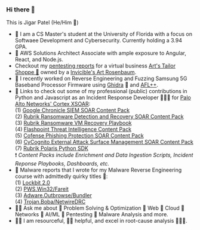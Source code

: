 ### Hi there 👋
This is Jigar Patel (He/Him 👦)
- 🐊 I am a CS Master's student at the University of Florida with a focus on Softwaee Development and Cybersecurity. Currently holding a 3.94 GPA.
- 🚅 AWS Solutions Architect Associate with ample exposure to Angular, React, and Node.js.
- Checkout my [pentesting reports](https://github.com/drone911/arts-pentesing-reports) for a virtual business [Art's Tailor Shoppe 👔](https://amazon-invincible.fandom.com/wiki/Tailor_Shoppe) owned by a [Invicible's Art Rosenbaum](https://amazon-invincible.fandom.com/wiki/Art_Rosenbaum). 
- 👀 I recently worked on Reverse Engineering and Fuzzing Samsung 5G Baseband Processor Firmware using [Ghidra](https://github.com/NationalSecurityAgency/ghidra) 🐉 and [AFL++](https://github.com/AFLplusplus).
- 🔗 Links to check out some of my professional (public) contributions in Python and Javascript as an Incident Response Developer 🛡🏻‍🛡 for [Palo Alto Networks' Cortex XSOAR](https://www.paloaltonetworks.com/cortex):  
    (1) [Google Chronicle SIEM SOAR Content Pack](https://github.com/demisto/content/tree/master/Packs/GoogleChronicleBackstory)  
    (2) [Rubrik Ransomware Detection and Recovery SOAR Content Pack](https://github.com/demisto/content/tree/master/Packs/RubrikPolaris)  
    (3) [Rubrik Ransomware VM Recovery Playbook](https://github.com/demisto/content/blob/master/Packs/RubrikPolaris/Playbooks/playbook-Rubrik_Ransomware_Discovery_and_File_Recovery_-_Rubrik_Polaris_README.md#:~:text=for%20this%20playbook.-,Playbook%20Image,-content/playbook%2DRubrik_Ransomware_Discovery_and_File_Recovery_)  
    (4) [Flashpoint Threat Intelligence Content Pack](https://github.com/demisto/content/tree/master/Packs/Flashpoint)  
    (5) [Cofense Phishing Protection SOAR Content Pack](https://github.com/demisto/content/tree/master/Packs/CofenseVision)  
    (6) [CyCognito External Attack Surface Management SOAR Content Pack](https://github.com/demisto/content/tree/master/Packs/CyCognito)  
    (7) [Rubrik Polaris Python SDK](https://github.com/rubrikinc/rubrik-sdk-for-python)  
    ❗️ *Content Packs include Enrichment and Data Ingestion Scripts, Incident Reponse Playbooks, Dashboards, etc.*  
- 🧨 Malware reports that I wrote for my Malware Reverse Engineering course with admittedly quirky titles 🤡:  
    (1) [Lockbit 2.0](https://docs.google.com/document/d/1Rprbm0Gq91MsU5nEFnPyk6EOK2q8TQn34grzybpEBLA/)  
    (2) [PWS.Win32/Fareit](https://docs.google.com/document/d/1-Z1K4lXYMCinwIpha-waFZR2siL_Z1Y0FFlGHL-q_YQ/)  
    (3) [Adware.Outbrowse/Bundler](https://docs.google.com/document/d/1T39iNPbx2L8enONfN5R-c2xhWa0YB_GsbjzPQNn1Vpo/)  
    (4) [Trojan.Boba/NetwireDRC](https://docs.google.com/document/d/1X7CG9V1N3Q28_ZVDc2HYLLR3k6sXWd-dEs5-vbkXdHA/)  
- 🧙‍♂️ Ask me about 👏 Problem Solving & Optimization 👏 Web 👏 Cloud 👏 Networks 👏 AI/ML 👏 Pentesting 👏 Malware Analysis and more.
- 👨🔧 I am resourceful, 🖖🏼 helpful, and excel in root-cause analysis 🤹🏼‍♂️.    
